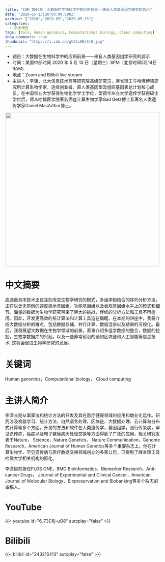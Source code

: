 ```yaml
---
title: "CGM 第94期：大数据在生物科学中的应用前景——来自人类基因组学研究的启示"
date: "2020-05-13T20:00:00.000Z"
archive: ["2020","2020-05","2020-05-13"]
categories:
  - 学术报告
tags: [talk, Human genomics, Computational biology, Cloud computing]
show_comments: true
thumbnail: "https://i.ibb.co/gVf2zKB/640.jpg"
---
```


- 题目：大数据在生物科学中的应用前景——来自人类基因组学研究的启示
- 时间：美国中部时间 2020 年 5 月 13 日（星期三）8PM（北京时间5月14日 9AM）
- 地点：Zoom and Bilibili live stream
- 主讲人：李潇，北大信息技术高等研究院高级研究员，麻省理工与哈佛博德研究所计算生物学家，连续创业者，原人类基因型及组织基因表达计划核心成员。在中国农业大学获得生物化学学士学位，爱荷华州立大学遗传学获得硕士学位后，师从哈佛医学院著名癌症计算生物学家Gad Getz博士及著名人类遗传学家Daniel MacArthur博士。


<div align="center">
<img src="https://i.ibb.co/gVf2zKB/640.jpg" height=500>
</div>

# 中文摘要

高通量测序技术正在深刻改变生物学研究的模式，多组学相结合的序列分析方法，正在以史无前例的速度揭示基因组、功能基因组以及表观基因组水平上的模式和细节。海量的数据为生物学研究带来了巨大的挑战，传统的分析方法和工具不再适用。因此，开发更高效的统计算法和计算工具迫在眉睫。在本期的讲座中，我将介绍大数据分析的难点，包括数据存储、并行计算、数据混杂以及结果的可视化。最后，我将展望大数据在生物学领域的前景，着重介绍多组学数据的整合，数据的挖掘，生物学数据库的兴起，以及一些非常前沿的诸如区块链和人工智能等信息技术, 这将会促进生物学研究的发展。

# 关键词

Human genomics，Computational biology， Cloud computing

# 主讲人简介

李潇长期从事算法和统计方法的开发及其在医疗健康领域的应用和商业化运作。研究涉及机器学习、统计方法、自然语言处理、区块链、大数据处理、云计算和分布式计算等多个方面。开发的方法和软件在人类遗传学，基因组学，流行传染病，罕见遗传病，癌症以及电子健康病历处理交换等方面得到了广泛的应用，相关研究发表于Nature， Science，Nature Genetics， Nature Communication，Genome Research，American Journal of Human Genetics等多个重要杂志上。他在计算生物学、罕见遗传病与医疗数据交换领域创立的多家公司，已得到了麻省理工及哈佛大学相关机构的孵化。

李潇目前担任PLOS ONE，BMC Bioinformatics，Biomarker Research，Anti-cancer Drugs， Journal of Experimental and Clinical Cancer，American Journal of Molecular Biology，Biopreservation and Biobanking等多个杂志的审稿人。

# YouTube

{{< youtube id="6_73C8j-uO8" autoplay="false" >}}

# Bilibili

{{< bilibili id="243216413" autoplay="false" >}}

